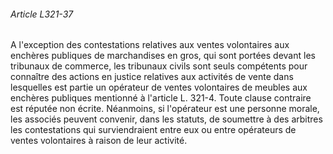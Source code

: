 ###### Article L321-37

A l'exception des contestations relatives aux ventes volontaires aux enchères publiques de marchandises en gros, qui sont portées devant les tribunaux de commerce, les tribunaux civils sont seuls compétents pour connaître des actions en justice relatives aux activités de vente dans lesquelles est partie un opérateur de ventes volontaires de meubles aux enchères publiques mentionné à l'article L. 321-4. Toute clause contraire est réputée non écrite. Néanmoins, si l'opérateur est une personne morale, les associés peuvent convenir, dans les statuts, de soumettre à des arbitres les contestations qui surviendraient entre eux ou entre opérateurs de ventes volontaires à raison de leur activité.

